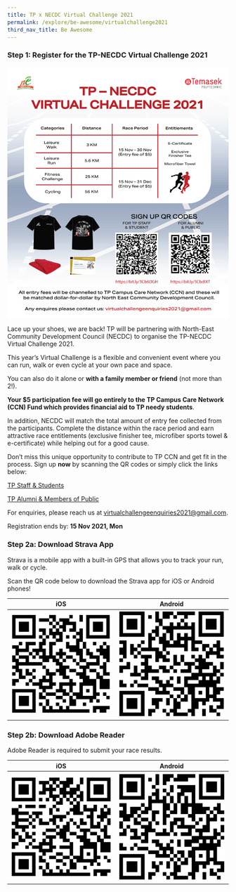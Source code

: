 ```yaml
---
title: TP x NECDC Virtual Challenge 2021
permalink: /explore/be-awesome/virtualchallenge2021
third_nav_title: Be Awesome
---
```

### Step 1: Register for the TP-NECDC Virtual Challenge 2021

![TP-NECDC Virtual Challenge](/images/tpnecdcvc2021.png)

Lace up your shoes, we are back! TP will be partnering with North-East Community Development Council (NECDC) to organise the TP-NECDC Virtual Challenge 2021.

This year’s Virtual Challenge is a flexible and convenient event where you can run, walk or even cycle at your own pace and space. 

You can also do it alone or **with a family member or friend** (not more than 2!). 

**Your $5 participation fee will go entirely to the TP Campus Care Network (CCN) Fund which provides financial aid to TP needy students**. 

In addition, NECDC will match the total amount of entry fee collected from the participants. Complete the distance within the race period and earn attractive race entitlements (exclusive finisher tee, microfiber sports towel & e-certificate) while helping out for a good cause.

Don’t miss this unique opportunity to contribute to TP CCN and get fit in the process. Sign up **now** by scanning the QR codes or simply click the links below:

[TP Staff & Students](https://bit.ly/3Cb6DGH)

[TP Alumni & Members of Public](https://bit.ly/3CbdIXT)

For enquiries, please reach us at virtualchallengeenquiries2021@gmail.com.

Registration ends by: **15 Nov 2021, Mon**

### Step 2a: Download Strava App

Strava is a mobile app with a built-in GPS that allows you to track your run, walk or cycle. 

Scan the QR code below to download the Strava app for iOS or Android phones!

|**iOS** | **Android** | 
| -------- | -------- |
| ![Alt text for image on Isomer site](/images/BeAwesome-stravaios.png)   | ![Alt text for image on Isomer site](/images/BeAwesome-Strava-Android.png)   |


### Step 2b: Download Adobe Reader

Adobe Reader is required to submit your race results. 

| **iOS** | **Android** |
| -------- | -------- |
| ![Alt text for image on Isomer site](/images/Adobereader-iOS.png)   | ![Alt text for image on Isomer site](/images/Adobereader-Android.png)   |

